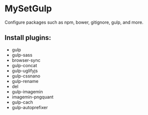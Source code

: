 # MySetGulp
Configure packages such as npm, bower, gitignore, gulp, and more.

## Install plugins:
* gulp
* gulp-sass
* browser-sync
* gulp-concat
* gulp-uglifyjs
* gulp-cssnano
* gulp-rename
* del
* gulp-imagemin
* imagemin-pngquant
* gulp-cach
* gulp-autoprefixer

